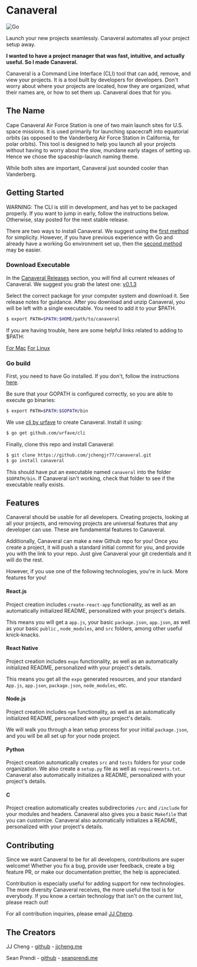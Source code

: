 # Canaveral

![Go](https://github.com/jchengjr77/canaveral/workflows/Go/badge.svg?branch=master)

Launch your new projects seamlessly. Canaveral automates all your project setup away.

**I wanted to have a project manager that was fast, intuitive, and actually useful. So I made Canaveral.**

Canaveral is a Command Line Interface (CLI) tool that can add, remove, and view your projects. It is a tool built by developers for developers. Don't worry about where your projects are located, how they are organized, what their names are, or how to set them up. Canaveral does that for you.

## The Name

Cape Canaveral Air Force Station is one of two main launch sites for U.S. space missions. It is used primarily for launching spacecraft into equatorial orbits (as opposed to the Vanderberg Air Force Station in California, for polar orbits). This tool is designed to help you launch all your projects without having to worry about the slow, mundane early stages of setting up. Hence we chose the spaceship-launch naming theme.

While both sites are important, Canaveral just sounded cooler than Vanderberg.

## Getting Started

WARNING: The CLI is still in development, and has yet to be packaged properly. If you want to jump in early, follow the instructions below. Otherwise, stay posted for the next stable release.

There are two ways to install Canaveral. We suggest using the [first method](#download-executable) for simplicity. However, if you have previous experience with Go and already have a working Go environment set up, then the [second method](#go-build) may be easier.

### Download Executable

In the [Canaveral Releases](https://github.com/jchengjr77/canaveral/releases) section, you will find all current releases of Canaveral.
We suggest you grab the latest one: [v0.1.3](https://github.com/jchengjr77/canaveral/releases/tag/v0.1.3)

Select the correct package for your computer system and download it. See release notes for guidance.
After you download and unzip Canaveral, you will be left with a single executable. You need to add it to your \$PATH.

```bash
$ export PATH=$PATH:$HOME/path/to/canaveral
```

If you are having trouble, here are some helpful links related to adding to \$PATH:

[For Mac](https://apple.stackexchange.com/questions/41542/adding-a-new-executable-to-the-path-environment-variable)
[For Linux](https://askubuntu.com/questions/322772/how-do-i-add-an-executable-to-my-search-path)

### Go build

First, you need to have Go installed. If you don't, follow the instructions [here](https://golang.org/doc/install).

Be sure that your GOPATH is configured correctly, so you are able to execute go binaries:

```bash
$ export PATH=$PATH:$GOPATH/bin
```

We use [cli by urfave](https://github.com/urfave/cli) to create Canaveral. Install it using:

```bash
$ go get github.com/urfave/cli
```

Finally, clone this repo and install Canaveral:

```bash
$ git clone https://github.com/jchengjr77/canaveral.git
$ go install canaveral
```

This should have put an executable named `canaveral` into the folder `$GOPATH/bin`. If Canaveral isn't working, check that folder to see if the executable really exists.

## Features

Canaveral should be usable for all developers. Creating projects, looking at all your projects, and removing projects are universal features that any developer can use. These are fundamental features to Canaveral.

Additionally, Canaveral can make a new Github repo for you! Once you create a project, it will push a standard initial commit for you, and provide you with the link to your repo. Just give Canaveral your git credentials and it will do the rest.

However, if you use one of the following technologies, you're in luck. More features for you!

#### React.js

Project creation includes `create-react-app` functionality, as well as an automatically initialized README, personalized with your project's details.

This means you will get a `app.js`, your basic `package.json`, `app.json`, as well as your basic `public` , `node_modules`, and `src` folders, among other useful knick-knacks.

#### React Native

Project creation includes `expo` functionality, as well as an automatically initialized README, personalized with your project's details.

This means you get all the `expo` generated resources, and your standard `App.js`, `app.json`, `package.json`, `node_modules`, etc.

#### Node.js

Project creation includes `npm` functionality, as well as an automatically initialized README, personalized with your project's details.

We will walk you through a lean setup process for your initial `package.json`, and you will be all set up for your node project.

#### Python

Project creation automatically creates `src` and `tests` folders for your code organization. We also create a `setup.py` file as well as `requirements.txt`. Canaveral also automatically initializes a README, personalized with your project's details.

#### C

Project creation automatically creates subdirectories `/src` and `/include` for your modules and headers. Canaveral also gives you a basic `Makefile` that you can customize. Canaveral also automatically initializes a README, personalized with your project's details.

## Contributing

Since we want Canaveral to be for all developers, contributions are super welcome! Whether you fix a bug, provide user feedback, create a big feature PR, or make our documentation prettier, the help is appreciated.

Contribution is especially useful for adding support for new technologies. The more diversity Canaveral receives, the more useful the tool is for everybody. If you know a certain technology that isn't on the current list, please reach out!

For all contribution inquiries, please email [JJ Cheng](mailto:jonathanchengjr77@gmail.com).

## The Creators

JJ Cheng - [github](https://github.com/jchengjr77) - [jjcheng.me](https://jjcheng.me)

Sean Prendi - [github](https://github.com/SeanPrendi) - [seanprendi.me](https://seanprendi.me)
